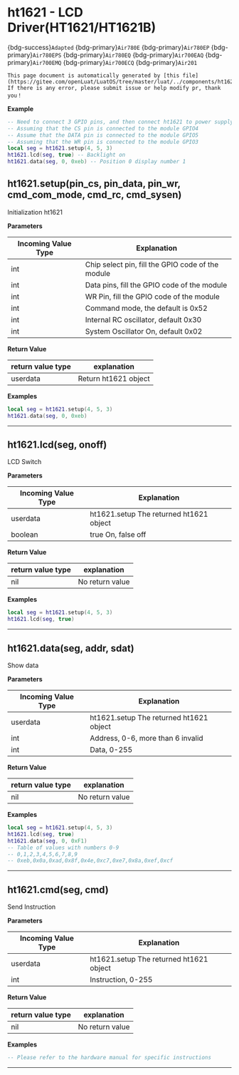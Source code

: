 # ht1621 - LCD Driver(HT1621/HT1621B)

{bdg-success}`Adapted` {bdg-primary}`Air780E` {bdg-primary}`Air780EP` {bdg-primary}`Air780EPS` {bdg-primary}`Air780EQ` {bdg-primary}`Air700EAQ` {bdg-primary}`Air700EMQ` {bdg-primary}`Air700ECQ` {bdg-primary}`Air201`

```{note}
This page document is automatically generated by [this file](https://gitee.com/openLuat/LuatOS/tree/master/luat/../components/ht1621/binding/luat_lib_ht1621.c). If there is any error, please submit issue or help modify pr, thank you！
```


**Example**

```lua
-- Need to connect 3 GPIO pins, and then connect ht1621 to power supply
-- Assuming that the CS pin is connected to the module GPIO4
-- Assume that the DATA pin is connected to the module GPIO5
-- Assuming that the WR pin is connected to the module GPIO3
local seg = ht1621.setup(4, 5, 3)
ht1621.lcd(seg, true) -- Backlight on
ht1621.data(seg, 0, 0xeb) -- Position 0 display number 1

```

## ht1621.setup(pin_cs, pin_data, pin_wr, cmd_com_mode, cmd_rc, cmd_sysen)



Initialization ht1621

**Parameters**

|Incoming Value Type | Explanation|
|-|-|
|int|Chip select pin, fill the GPIO code of the module|
|int|Data pins, fill the GPIO code of the module|
|int|WR Pin, fill the GPIO code of the module|
|int|Command mode, the default is 0x52|
|int|Internal RC oscillator, default 0x30|
|int|System Oscillator On, default 0x02|

**Return Value**

|return value type | explanation|
|-|-|
|userdata|Return ht1621 object|

**Examples**

```lua
local seg = ht1621.setup(4, 5, 3)
ht1621.data(seg, 0, 0xeb)

```

---

## ht1621.lcd(seg, onoff)



LCD Switch

**Parameters**

|Incoming Value Type | Explanation|
|-|-|
|userdata|ht1621.setup The returned ht1621 object|
|boolean|true On, false off|

**Return Value**

|return value type | explanation|
|-|-|
|nil|No return value|

**Examples**

```lua
local seg = ht1621.setup(4, 5, 3)
ht1621.lcd(seg, true)

```

---

## ht1621.data(seg, addr, sdat)



Show data

**Parameters**

|Incoming Value Type | Explanation|
|-|-|
|userdata|ht1621.setup The returned ht1621 object|
|int|Address, 0-6, more than 6 invalid|
|int|Data, 0-255|

**Return Value**

|return value type | explanation|
|-|-|
|nil|No return value|

**Examples**

```lua
local seg = ht1621.setup(4, 5, 3)
ht1621.lcd(seg, true)
ht1621.data(seg, 0, 0xF1)
-- Table of values with numbers 0-9
-- 0,1,2,3,4,5,6,7,8,9
-- 0xeb,0x0a,0xad,0x8f,0x4e,0xc7,0xe7,0x8a,0xef,0xcf

```

---

## ht1621.cmd(seg, cmd)



Send Instruction

**Parameters**

|Incoming Value Type | Explanation|
|-|-|
|userdata|ht1621.setup The returned ht1621 object|
|int|Instruction, 0-255|

**Return Value**

|return value type | explanation|
|-|-|
|nil|No return value|

**Examples**

```lua
-- Please refer to the hardware manual for specific instructions

```

---

